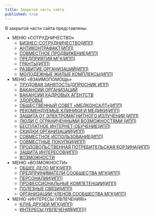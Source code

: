 ```yaml
---
title: Закрытая часть сайта
published: true
---
```



В закрытой части сайта представлены:

- МЕНЮ «СОТРУДНИЧЕСТВО»
    - [БИЗНЕС-СОТРУДНИЧЕСТВО(ИПП)](#)
    - [АНТИКОНТРАФАКТ(ИПП)](#)
    - [СОВМЕСТНОЕ ПРОДВИЖЕНИЕ(ИПП)](#)
    - [ПРЕДПРИЯТИЯ МГК(ИПП)](#)
    - [ГРАНТЫ(ИПП)](#)
    - [РАЗВИТИЕ ОРГАНИЗАЦИЙ(ИПП)](#)
    - [МОЛОДЕЖНЫЕ ЖИЛЫЕ КОМПЛЕКСЫ(ИПП)](#)
 - МЕНЮ «ВЗАИМОПОМОЩЬ»
    - [ТРУДОВАЯ ЗАНЯТОСТЬ(ОПРОСНИК ИПП)](#)
    + [ВАКАНСИИ ОРГАНИЗАЦИЙ](#)
    + [ВАКАНСИИ КАДРОВЫХ АГЕНТСТВ](#)
    - [ЗДОРОВЬЕ](#)
    - [ОБЩЕСТВЕННЫЙ СОВЕТ «МЕДКОНСАЛТ»(ИПП)](#)
    - [РЕКОМЕНДУЕМЫЕ КЛИНИКИ И МЕДИКИ(ИПП)](#)
    - [ЗАЩИТА ОТ ЭЛЕКТРОМАГНИТНОГО ИЗЛУЧЕНИЯ (ИПП)](#)
    - [ЛЮДИ С ОГРАНИЧЕННЫМИ ВОЗМОЖНОСТЯМИ (ИПП)](#)
    - [БЕСПЛАТНОЕ ИНТЕРНЕТ-ОБУЧЕНИЕ(ИПП)](#)
    - [СКИДКИ ОРГАНИЗАЦИЙ(ИПП)](#)
    - [СОВМЕСТНОЕ ИСПОЛЬЗОВАНИЕ(ИПП)](#)
    - [СОВМЕСТНЫЕ ПОКУПКИ(ИПП)](#)
    - [ПРОДОВОЛЬСТВЕННАЯ ПОТРЕБИТЕЛЬСКАЯ КОРЗИНА(ИПП)](#)
    - [ЗАЩИТА ИНТЕРЕСОВ(ИПП)](#)
    - [ВОЗМОЖНОСТИ](#)
 - МЕНЮ «ВОЗМОЖНОСТИ»
    - [ОБЩЕЕ ДЕЛО МГК(ИПП)](#)
    - [ПРЕДПРИНИМАТЕЛИ СООБЩЕСТВА МГК(ИПП)](#)
    - [ПЕРСОНАЛИИ(ИПП)](#)
    - [ПРОФЕССИОНАЛЬНЫЕ КОМПЕТЕНЦИИ(ИПП)](#)
    - [ПОЛЕЗНЫЕ СВЯЗИ(ИПП)](#)
    - [ОРГАНИЗАЦИИ ЧЛЕНОВ СООБЩЕСТВА МГК(ИПП)](#)
 - МЕНЮ «ИНТЕРЕСЫ (УВЛЕЧЕНИЯ)»
    - [КЛУБ ДРУЗЕЙ МГК(ИПП)](#)
    - [ИНТЕРЕСЫ [УВЛЕЧЕНИЯ(ИПП)]](#)

